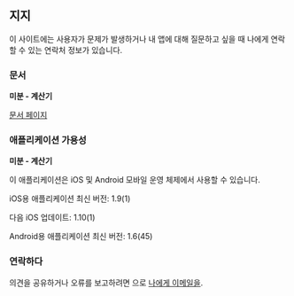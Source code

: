 ## 지지

이 사이트에는 사용자가 문제가 발생하거나 내 앱에 대해 질문하고 싶을 때 나에게 연락할 수 있는 연락처 정보가 있습니다.

### 문서

**미분 - 계산기**

[문서 페이지](https://www.taketechease.com/differentiation/differentiation-calculator-ko.html)

### 애플리케이션 가용성

**미분 - 계산기**

이 애플리케이션은 iOS 및 Android 모바일 운영 체제에서 사용할 수 있습니다.

iOS용 애플리케이션 최신 버전: 1.9(1)

다음 iOS 업데이트: 1.10(1)

Android용 애플리케이션 최신 버전: 1.6(45)

### 연락하다

의견을 공유하거나 오류를 보고하려면 으로 [나에게 이메일을](mailto:i.d.kosinska@gmail.com).
